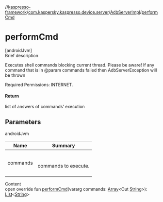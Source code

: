 //[kaspresso-framework](../../index.md)/[com.kaspersky.kaspresso.device.server](../index.md)/[AdbServerImpl](index.md)/[performCmd](perform-cmd.md)



# performCmd  
[androidJvm]  
Brief description  




Executes shell commands blocking current thread. Please be aware! If any command that is in @param commands failed then AdbServerException will be thrown



Required Permissions: INTERNET.





#### Return  


list of answers of commands' execution



## Parameters  
  
androidJvm  
  
|  Name|  Summary| 
|---|---|
| commands| <br><br>commands to execute.<br><br>
  
  
Content  
open override fun [performCmd](perform-cmd.md)(vararg commands: [Array](https://kotlinlang.org/api/latest/jvm/stdlib/kotlin/-array/index.html)<Out [String](https://kotlinlang.org/api/latest/jvm/stdlib/kotlin/-string/index.html)>): [List](https://kotlinlang.org/api/latest/jvm/stdlib/kotlin.collections/-list/index.html)<[String](https://kotlinlang.org/api/latest/jvm/stdlib/kotlin/-string/index.html)>  



